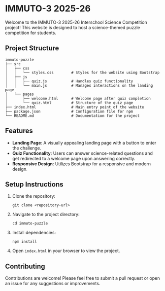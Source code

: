 # IMMUTO-3 2025-26

Welcome to the IMMUTO-3 2025-26 Interschool Science Competition project! This website is designed to host a science-themed puzzle competition for students.

## Project Structure

```
immuto-puzzle
├── src
│   ├── css
│   │   └── styles.css        # Styles for the website using Bootstrap
│   ├── js
│   │   ├── quiz.js           # Handles quiz functionality
│   │   └── main.js           # Manages interactions on the landing page
│   └── pages
│       ├── welcome.html      # Welcome page after quiz completion
│       └── quiz.html         # Structure of the quiz page
├── index.html                # Main entry point of the website
├── package.json              # Configuration file for npm
└── README.md                 # Documentation for the project
```

## Features

- **Landing Page**: A visually appealing landing page with a button to enter the challenge.
- **Quiz Functionality**: Users can answer science-related questions and get redirected to a welcome page upon answering correctly.
- **Responsive Design**: Utilizes Bootstrap for a responsive and modern design.

## Setup Instructions

1. Clone the repository:
   ```
   git clone <repository-url>
   ```
2. Navigate to the project directory:
   ```
   cd immuto-puzzle
   ```
3. Install dependencies:
   ```
   npm install
   ```
4. Open `index.html` in your browser to view the project.

## Contributing

Contributions are welcome! Please feel free to submit a pull request or open an issue for any suggestions or improvements.